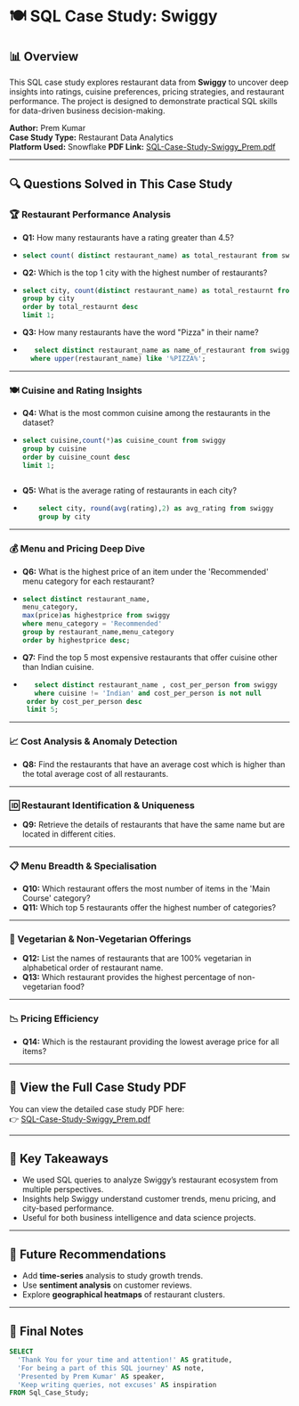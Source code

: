 # 🍽️ SQL Case Study: Swiggy

## 📊 Overview

This SQL case study explores restaurant data from **Swiggy** to uncover deep insights into ratings, cuisine preferences, pricing strategies, and restaurant performance. The project is designed to demonstrate practical SQL skills for data-driven business decision-making.

**Author:** Prem Kumar  
**Case Study Type:** Restaurant Data Analytics  
**Platform Used:** Snowflake
**PDF Link:** [SQL-Case-Study-Swiggy_Prem.pdf](https://github.com/Premkumar9799817360/Sql_case_study_Swiggy/blob/main/SQL-Case-Study-Swiggy_Prem.pdf)

---

## 🔍 Questions Solved in This Case Study

### 🏆 Restaurant Performance Analysis

- **Q1:** How many restaurants have a rating greater than 4.5?
- ```sql
  select count( distinct restaurant_name) as total_restaurant from swiggy where rating > 4.5;
  
- **Q2:** Which is the top 1 city with the highest number of restaurants?
- ``` sql
  select city, count(distinct restaurant_name) as total_restaurnt from swiggy
  group by city 
  order by total_restaurnt desc
  limit 1;
  
- **Q3:** How many restaurants have the word "Pizza" in their name?
- ``` sql
     select distinct restaurant_name as name_of_restaurant from swiggy
    where upper(restaurant_name) like '%PIZZA%';


---

### 🍽️ Cuisine and Rating Insights

- **Q4:** What is the most common cuisine among the restaurants in the dataset?
- ``` sql
  select cuisine,count(*)as cuisine_count from swiggy
  group by cuisine
  order by cuisine_count desc
  limit 1;
     
- **Q5:** What is the average rating of restaurants in each city?
- ```sql 
      select city, round(avg(rating),2) as avg_rating from swiggy
      group by city
---

### 💰 Menu and Pricing Deep Dive

- **Q6:** What is the highest price of an item under the 'Recommended' menu category for each restaurant?
- ```sql
  select distinct restaurant_name,
  menu_category,
  max(price)as highestprice from swiggy
  where menu_category = 'Recommended'
  group by restaurant_name,menu_category
  order by highestprice desc;
  
- **Q7:** Find the top 5 most expensive restaurants that offer cuisine other than Indian cuisine.
-  ```SQL
      select distinct restaurant_name , cost_per_person from swiggy
      where cuisine != 'Indian' and cost_per_person is not null
    order by cost_per_person desc
    limit 5;
   

---

### 📈 Cost Analysis & Anomaly Detection

- **Q8:** Find the restaurants that have an average cost which is higher than the total average cost of all restaurants.

---

### 🆔 Restaurant Identification & Uniqueness

- **Q9:** Retrieve the details of restaurants that have the same name but are located in different cities.

---

### 📋 Menu Breadth & Specialisation

- **Q10:** Which restaurant offers the most number of items in the 'Main Course' category?
- **Q11:** Which top 5 restaurants offer the highest number of categories?

---

### 🥗 Vegetarian & Non-Vegetarian Offerings

- **Q12:** List the names of restaurants that are 100% vegetarian in alphabetical order of restaurant name.
- **Q13:** Which restaurant provides the highest percentage of non-vegetarian food?

---

### 📉 Pricing Efficiency

- **Q14:** Which is the restaurant providing the lowest average price for all items?

---

## 📄 View the Full Case Study PDF

You can view the detailed case study PDF here:  
👉 [SQL-Case-Study-Swiggy_Prem.pdf](./SQL-Case-Study-Swiggy_Prem.pdf)

---

## 🧠 Key Takeaways

- We used SQL queries to analyze Swiggy’s restaurant ecosystem from multiple perspectives.
- Insights help Swiggy understand customer trends, menu pricing, and city-based performance.
- Useful for both business intelligence and data science projects.

---

## 🔮 Future Recommendations

- Add **time-series** analysis to study growth trends.
- Use **sentiment analysis** on customer reviews.
- Explore **geographical heatmaps** of restaurant clusters.

---

## 🙌 Final Notes

```sql
SELECT
  'Thank You for your time and attention!' AS gratitude,
  'For being a part of this SQL journey' AS note,
  'Presented by Prem Kumar' AS speaker,
  'Keep writing queries, not excuses' AS inspiration
FROM Sql_Case_Study;
